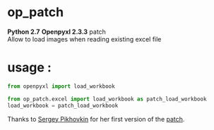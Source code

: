 # op_patch
**Python 2.7**
**Openpyxl 2.3.3** patch  
Allow to load images when reading existing excel file



# usage :
```python
from openpyxl import load_workbook

from op_patch.excel import load_workbook as patch_load_workbook
load_workbook = patch_load_workbook
```

Thanks to [Sergey Pikhovkin](https://gist.github.com/pikhovkin) for her first version of the [patch](https://gist.github.com/pikhovkin/543709a2e2827d9c345d).